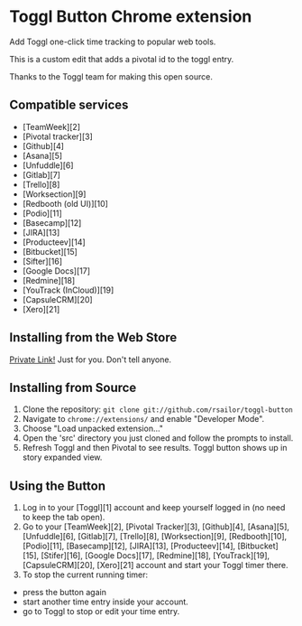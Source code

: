 # Toggl Button Chrome extension

Add Toggl one-click time tracking to popular web tools.

This is a custom edit that adds a pivotal id to the toggl entry.

Thanks to the Toggl team for making this open source.

## Compatible services
  - [TeamWeek][2]
  - [Pivotal tracker][3]
  - [Github][4]
  - [Asana][5]
  - [Unfuddle][6]
  - [Gitlab][7]
  - [Trello][8]
  - [Worksection][9]
  - [Redbooth (old UI)][10]
  - [Podio][11]
  - [Basecamp][12]
  - [JIRA][13]
  - [Producteev][14]
  - [Bitbucket][15]
  - [Sifter][16]
  - [Google Docs][17]
  - [Redmine][18]
  - [YouTrack (InCloud)][19]
  - [CapsuleCRM][20]
  - [Xero][21]

## Installing from the Web Store

[Private Link!](https://chrome.google.com/webstore/detail/sailors-toggl-button/oohfgfijbboehkalfaignbcijfalccga) Just for you. Don't tell anyone.

## Installing from Source

1.  Clone the repository: `git clone git://github.com/rsailor/toggl-button`
2.  Navigate to `chrome://extensions/` and enable "Developer Mode".
3.  Choose "Load unpacked extension..."
4.  Open the 'src' directory you just cloned and follow the prompts to install.
5.  Refresh Toggl and then Pivotal to see results. Toggl button shows up in story expanded view.

## Using the Button
1.  Log in to your [Toggl][1] account and keep yourself logged in (no need to keep the tab open).
2.  Go to your [TeamWeek][2], [Pivotal Tracker][3], [Github][4], [Asana][5], [Unfuddle][6], [Gitlab][7], [Trello][8], [Worksection][9], [Redbooth][10], [Podio][11], [Basecamp][12], [JIRA][13], [Producteev][14], [Bitbucket][15], [Stifer][16], [Google Docs][17], [Redmine][18], [YouTrack][19], [CapsuleCRM][20], [Xero][21] account and start your Toggl timer there.
3.  To stop the current running timer:
  - press the button again
  - start another time entry inside your account.
  - go to Toggl to stop or edit your time entry.